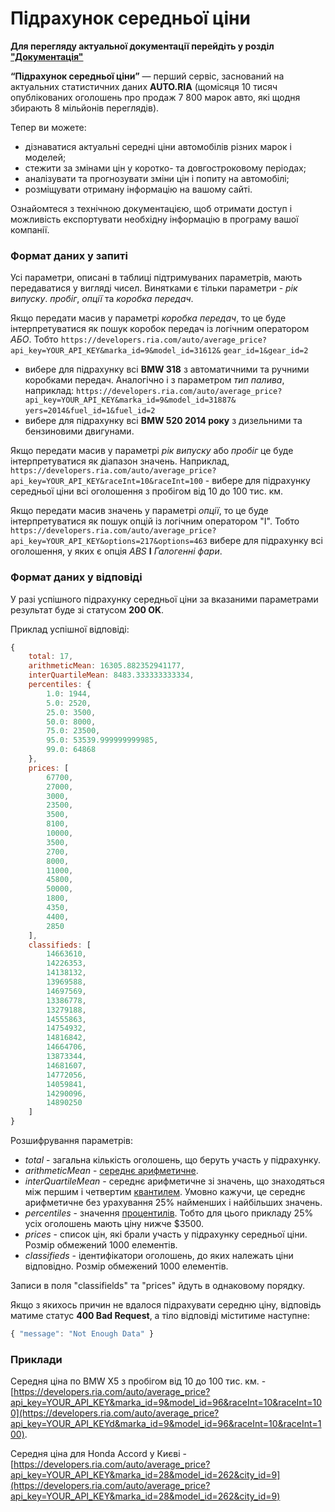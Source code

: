 # Підрахунок середньої ціни

**Для перегляду актуальної документації перейдіть у розділ ["Документація"](https://developers.ria.com/docs/)**

 
 **“Підрахунок середньої ціни”** — 
 перший сервіс, заснований на актуальних статистичних даних **AUTO.RIA** (щомісяця 10 тисяч опублікованих оголошень про продаж 7 800 марок авто, які щодня збирають 8 мільйонів переглядів).
 
 Тепер ви можете:
 * дізнаватися актуальні середні ціни автомобілів різних марок і моделей; 
 * стежити за змінами цін у коротко- та довгостроковому періодах;
 * аналізувати та прогнозувати зміни цін і попиту на автомобілі;
 * розміщувати отриману інформацію на вашому сайті.
 
 
 
 Ознайомтеся з технічною документацією, щоб отримати доступ і можливість експортувати необхідну інформацію в програму вашої компанії.
 
 
### Формат даних у запиті

Усі параметри, описані в таблиці підтримуваних параметрів, мають передаватися у вигляді чисел. Винятками є тільки параметри - *рік випуску*. *пробіг*, *опції* та *коробка передач*.

Якщо передати масив у параметрі *коробка передач*, то це буде інтерпретуватися як пошук коробок передач із логічним оператором *АБО*. Тобто `https://developers.ria.com/auto/average_price?api_key=YOUR_API_KEY&marka_id=9&model_id=31612&`
`gear_id=1&gear_id=2` 
- вибере для підрахунку всі **BMW 318** з автоматичними та ручними коробками передач. Аналогічно і з параметром *тип палива*, наприклад: `https://developers.ria.com/auto/average_price?api_key=YOUR_API_KEY&marka_id=9&model_id=31887&`
`yers=2014&fuel_id=1&fuel_id=2`
- вибере для підрахунку всі **BMW 520 2014 року** з дизельними та бензиновими двигунами.  

Якщо передати масив у параметрі *рік випуску* або *пробіг* це буде інтерпретуватися як діапазон значень. Наприклад, `https://developers.ria.com/auto/average_price?api_key=YOUR_API_KEY&raceInt=10&raceInt=100` - вибере для підрахунку середньої ціни всі оголошення з пробігом від 10 до 100 тис. км.

Якщо передати масив значень у параметрі *опції*, то це буде інтерпретуватися як пошук опцій із логічним оператором "І". Тобто `https://developers.ria.com/auto/average_price?api_key=YOUR_API_KEY&options=217&options=463` вибере для підрахунку всі оголошення, у яких є опція *ABS* **І** *Галогенні фари*.

### Формат даних у відповіді

У разі успішного підрахунку середньої ціни за вказаними параметрами результат буде зі статусом **200 OK**.

Приклад успішної відповіді:
```javascript
{
    total: 17,
    arithmeticMean: 16305.882352941177,
    interQuartileMean: 8483.333333333334,
    percentiles: {
        1.0: 1944,
        5.0: 2520,
        25.0: 3500,
        50.0: 8000,
        75.0: 23500,
        95.0: 53539.999999999985,
        99.0: 64868
    },
    prices: [
        67700,
        27000,
        3000,
        23500,
        3500,
        8100,
        10000,
        3500,
        2700,
        8000,
        11000,
        45800,
        50000,
        1800,
        4350,
        4400,
        2850
    ],
    classifieds: [
        14663610,
        14226353,
        14138132,
        13969588,
        14697569,
        13386778,
        13279188,
        14555863,
        14754932,
        14816842,
        14664706,
        13873344,
        14681607,
        14772056,
        14059841,
        14290096,
        14890250
    ]
}
```
Розшифрування параметрів:
- *total* - загальна кількість оголошень, що беруть участь у підрахунку.
- *arithmeticMean* - [середнє арифметичне](https://ru.wikipedia.org/wiki/%D0%A1%D1%80%D0%B5%D0%B4%D0%BD%D0%B5%D0%B5_%D0%B0%D1%80%D0%B8%D1%84%D0%BC%D0%B5%D1%82%D0%B8%D1%87%D0%B5%D1%81%D0%BA%D0%BE%D0%B5).
- *interQuartileMean* - середнє арифметичне зі значень, що знаходяться між першим і четвертим [квантилем](https://ru.wikipedia.org/wiki/%D0%9A%D0%B2%D0%B0%D0%BD%D1%82%D0%B8%D0%BB%D1%8C). Умовно кажучи, це середнє арифметичне без урахування 25% найменших і найбільших значень.
- *percentiles* - значення [процентилів](https://ru.wikipedia.org/wiki/%D0%9A%D0%B2%D0%B0%D0%BD%D1%82%D0%B8%D0%BB%D1%8C#.D0.9F.D0.B5.D1.80.D1.86.D0.B5.D0.BD.D1.82.D0.B8.D0.BB.D1.8C). Тобто для цього прикладу 25% усіх оголошень мають ціну нижче $3500.
- *prices* - список цін, які брали участь у підрахунку середньої ціни. Розмір обмежений 1000 елементів.
- *classifieds* - ідентифікатори оголошень, до яких належать ціни відповідно. Розмір обмежений 1000 елементів.

Записи в поля "classifields" та "prices" йдуть в однаковому порядку.

Якщо з якихось причин не вдалося підрахувати середню ціну, відповідь матиме статус **400 Bad Request**, а тіло відповіді міститиме наступне:
```javascript
{ "message": "Not Enough Data" }
```

### Приклади

Середня ціна по BMW X5 з пробігом від 10 до 100 тис. км. - [https://developers.ria.com/auto/average_price?api_key=YOUR_API_KEY&marka_id=9&model_id=96&raceInt=10&raceInt=100](https://developers.ria.com/auto/average_price?api_key=YOUR_API_KEYd&marka_id=9&model_id=96&raceInt=10&raceInt=100).


Середня ціна для Honda Accord у Києві - [https://developers.ria.com/auto/average_price?api_key=YOUR_API_KEY&marka_id=28&model_id=262&city_id=9](https://developers.ria.com/auto/average_price?api_key=YOUR_API_KEY&marka_id=28&model_id=262&city_id=9)
 
